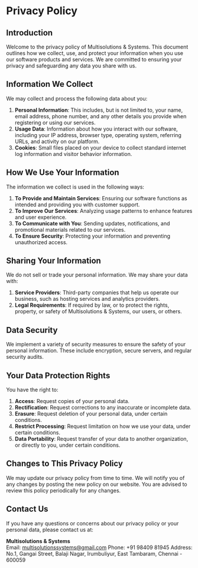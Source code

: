 # Privacy Policy

## Introduction

Welcome to the privacy policy of Multisolutions & Systems. This document outlines how we collect, use, and protect your information when you use our software products and services. We are committed to ensuring your privacy and safeguarding any data you share with us.

## Information We Collect

We may collect and process the following data about you:

1. **Personal Information**: This includes, but is not limited to, your name, email address, phone number, and any other details you provide when registering or using our services.
2. **Usage Data**: Information about how you interact with our software, including your IP address, browser type, operating system, referring URLs, and activity on our platform.
3. **Cookies**: Small files placed on your device to collect standard internet log information and visitor behavior information.

## How We Use Your Information

The information we collect is used in the following ways:

1. **To Provide and Maintain Services**: Ensuring our software functions as intended and providing you with customer support.
2. **To Improve Our Services**: Analyzing usage patterns to enhance features and user experience.
3. **To Communicate with You**: Sending updates, notifications, and promotional materials related to our services.
4. **To Ensure Security**: Protecting your information and preventing unauthorized access.

## Sharing Your Information

We do not sell or trade your personal information. We may share your data with:

1. **Service Providers**: Third-party companies that help us operate our business, such as hosting services and analytics providers.
2. **Legal Requirements**: If required by law, or to protect the rights, property, or safety of Multisolutions & Systems, our users, or others.

## Data Security

We implement a variety of security measures to ensure the safety of your personal information. These include encryption, secure servers, and regular security audits.

## Your Data Protection Rights

You have the right to:

1. **Access**: Request copies of your personal data.
2. **Rectification**: Request corrections to any inaccurate or incomplete data.
3. **Erasure**: Request deletion of your personal data, under certain conditions.
4. **Restrict Processing**: Request limitation on how we use your data, under certain conditions.
5. **Data Portability**: Request transfer of your data to another organization, or directly to you, under certain conditions.

## Changes to This Privacy Policy

We may update our privacy policy from time to time. We will notify you of any changes by posting the new policy on our website. You are advised to review this policy periodically for any changes.

## Contact Us

If you have any questions or concerns about our privacy policy or your personal data, please contact us at:

**Multisolutions & Systems**  
Email: multisolutionssystems@gmail.com 
Phone: +91 98409 81945
Address: No.1, Gangai Street, Balaji Nagar, Irumbuliyur, East Tambaram, Chennai - 600059
